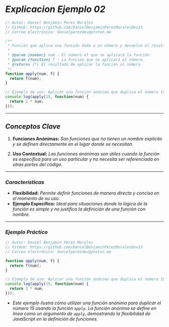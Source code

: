 <!-- Autor: Daniel Benjamin Perez Morales -->
<!-- GitHub: https://github.com/DanielBenjaminPerezMoralesDev13 -->
<!-- GitLab: https://gitlab.com/DanielBenjaminPerezMoralesDev13 -->
<!-- Correo electrónico: danielperezdev@proton.me -->

# ***Explicacion Ejemplo 02***

```javascript
// Autor: Daniel Benjamin Perez Morales
// GitHub: https://github.com/DanielBenjaminPerezMoralesDev13
// Correo electrónico: danielperezdev@proton.me

/**
 * Función que aplica una función dada a un número y devuelve el resultado.
 *
 * @param {number} num - El número al que se aplicará la función.
 * @param {function} f - La función que se aplicará al número.
 * @returns {*} El resultado de aplicar la función al número.
 */
function apply(num, f) {
  return f(num);
}

// Ejemplo de uso: Aplicar una función anónima que duplica el número 15.
console.log(apply(15, function(num) {
  return 2 * num;
}));
```

---

## ***Conceptos Clave***

1. **Funciones Anónimas:** *Son funciones que no tienen un nombre explícito y se definen directamente en el lugar donde se necesitan.*

2. **Uso Contextual:** *Las funciones anónimas son útiles cuando la función es específica para un uso particular y no necesita ser referenciada en otras partes del código.*

---

### ***Características***

- **Flexibilidad:** *Permite definir funciones de manera directa y concisa en el momento de su uso.*
- **Ejemplo Específico:** *Ideal para situaciones donde la lógica de la función es simple y no justifica la definición de una función con nombre.*

---

### ***Ejemplo Práctico***

```javascript
// Autor: Daniel Benjamin Perez Morales
// GitHub: https://github.com/DanielBenjaminPerezMoralesDev13
// Correo electrónico: danielperezdev@proton.me

function apply(num, f) {
  return f(num);
}

// Ejemplo de uso: Aplicar una función anónima que duplica el número 15.
console.log(apply(15, function(num) {
  return 2 * num;
}));
```

- *Este ejemplo ilustra cómo utilizar una función anónima para duplicar el número 15 usando la función `apply`. La función anónima se define en línea como un argumento de `apply`, demostrando la flexibilidad de JavaScript en la definición de funciones.*
